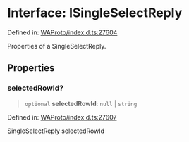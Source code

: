 # Interface: ISingleSelectReply

Defined in: [WAProto/index.d.ts:27604](https://github.com/Fokusdotid/bail/blob/3bd64a6fd6e8fc52d3ec9ba842534bed26103555/WAProto/index.d.ts#L27604)

Properties of a SingleSelectReply.

## Properties

### selectedRowId?

> `optional` **selectedRowId**: `null` \| `string`

Defined in: [WAProto/index.d.ts:27607](https://github.com/Fokusdotid/bail/blob/3bd64a6fd6e8fc52d3ec9ba842534bed26103555/WAProto/index.d.ts#L27607)

SingleSelectReply selectedRowId
